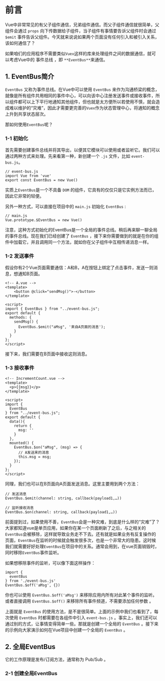 # 前言

Vue中非常常见的有父子组件通信，兄弟组件通信。而父子组件通信就很简单，父组件会通过 `props` 向下传数据给子组件，当子组件有事情要告诉父组件时会通过 `$emit` 事件告诉父组件。今天就来说说如果两个页面没有任何引入和被引入关系，该如何通信了？

如果咱们的应用程序不需要类似`Vuex`这样的库来处理组件之间的数据通信，就可以考虑Vue中的 事件总线 ，即 `**EventBus**`来通信。

## 1. EventBus简介

`EventBus` 又称为事件总线。在Vue中可以使用 `EventBus` 来作为沟通桥梁的概念，就像是所有组件共用相同的事件中心，可以向该中心注册发送事件或接收事件，所以组件都可以上下平行地通知其他组件，但也就是太方便所以若使用不慎，就会造成难以维护的“灾难”，因此才需要更完善的`Vuex`作为状态管理中心，将通知的概念上升到共享状态层次。

那如何使用`EventBus`呢？

### 1-1 初始化

首先需要创建事件总线并将其导出，以便其它模块可以使用或者监听它。我们可以通过两种方式来处理。先来看第一种，新创建一个 `.js` 文件，比如 `event-bus.js`。
```
// event-bus.js
import Vue from 'vue'
export const EventBus = new Vue()
```
实质上`EventBus`是一个不具备 `DOM` 的组件，它具有的仅仅只是它实例方法而已，因此它非常的轻便。

另外一种方式，可以直接在项目中的 `main.js` 初始化 `EventBus` :
```
// main.js
Vue.prototype.$EventBus = new Vue()
```
注意，这种方式初始化的EventBus是一个全局的事件总线。稍后再来聊一聊全局的事件总线。现在我们已经创建了 `EventBus` ，接下来你需要做到的就是在你的组件中加载它，并且调用同一个方法，就如你在父子组件中互相传递消息一样。

### 1-2 发送事件

假设你有2个Vue页面需要通信：A和B，A在按钮上绑定了点击事件，发送一则消息，想通知B页面。
```
<!-- A.vue -->
<template>
    <button @click="sendMsg()">-</button>
</template>

<script> 
import { EventBus } from "../event-bus.js";
export default {
  methods: {
    sendMsg() {
      EventBus.$emit("aMsg", '来自A页面的消息');
    }
  }
}; 
</script>
```
接下来，我们需要在B页面中接收这则消息。

### 1-3 接收事件
```
<!-- IncrementCount.vue -->
<template>
  <p>{{msg}}</p>
</template>

<script> 
import { 
  EventBus 
} from "../event-bus.js";
export default {
  data(){
    return {
      msg: ''
    }
  },
  mounted() {
    EventBus.$on("aMsg", (msg) => {
      // A发送来的消息
      this.msg = msg;
    });
  }
};
</script>
```
同理，我们也可以在B页面向A页面发送消息。这里主要用到两个方法：
```
// 发送消息
EventBus.$emit(channel: string, callback(payload1,…))

// 监听接收消息
EventBus.$on(channel: string, callback(payload1,…))
```
前面提到过，如果使用不善，`EventBus`会是一种灾难，到底是什么样的“灾难”了？大家都知道vue是单页应用，如果你在某一个页面刷新了之后，与之相关的`EventBus`会被移除，这样就导致业务走不下去。还有就是如果业务有反复操作的页面，`EventBus`在监听的时候就会触发很多次，也是一个非常大的隐患。这时候我们就需要好好处理`EventBus`在项目中的关系。通常会用到，在vue页面销毁时，同时移除`EventBus`事件监听。

如果想移除事件的监听，可以像下面这样操作：
```
import { 
  eventBus 
} from './event-bus.js'
EventBus.$off('aMsg', {})
```
你也可以使用 `EventBus.$off('aMsg')` 来移除应用内所有对此某个事件的监听。或者直接调用 `EventBus.$off()` 来移除所有事件频道，不需要添加任何参数 。

上面就是 `EventBus` 的使用方法，是不是很简单。上面的示例中我们也看到了，每次使用 `EventBus` 时都需要在各组件中引入 `event-bus.js` 。事实上，我们还可以通过别的方式，让事情变得简单一些。那就是创建一个全局的 `EventBus` 。接下来的示例向大家演示如何在Vue项目中创建一个全局的 `EventBus` 。

## 2. 全局EventBus

它的工作原理是发布/订阅方法，通常称为 Pub/Sub 。

### 2-1 创建全局EventBus









